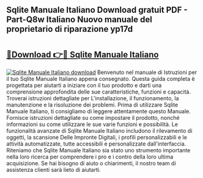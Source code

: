 ## Sqlite Manuale Italiano Download gratuit PDF - Part-Q8w Italiano Nuovo manuale del proprietario di riparazione yp17d

# <h2><a href="http://dfgvs8v.blite.top/?on=Sqlite+Manuale+Italiano">🔗Download 👉🔴 Sqlite Manuale Italiano</a></h2>

[![Sqlite Manuale Italiano download](https://i.imgur.com/lujVjoI.png)](http://dfgvs8v.blite.top/?on=Sqlite+Manuale+Italiano)
Benvenuto nel manuale di Istruzioni per il tuo Sqlite Manuale Italiano appena consegnato. Questa guida completa è progettata per aiutarti a iniziare con il tuo prodotto e darti una comprensione approfondita delle sue caratteristiche, funzioni e capacità. Troverai istruzioni dettagliate per L'installazione, il funzionamento, la manutenzione e la risoluzione dei problemi. Prima di utilizzare Sqlite Manuale Italiano, ti consigliamo di leggere attentamente questo Manuale. Fornisce istruzioni dettagliate su come impostare il prodotto, nonché informazioni su come utilizzare le sue varie funzioni e possibilità. Le funzionalità avanzate di Sqlite Manuale Italiano includono il rilevamento di oggetti, la scansione Delle Impronte Digitali, i profili personalizzabili e le attività automatizzate, tutte accessibili e personalizzate dall'interfaccia. Riteniamo che Sqlite Manuale Italiano sia stato uno strumento importante nella loro ricerca per comprendere i pro e i contro della loro ultima acquisizione. Se hai bisogno di aiuto o chiarimenti, il nostro team di assistenza clienti sarà lieto di aiutarti.

